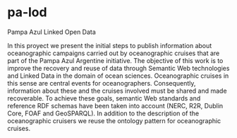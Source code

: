 # pa-lod
Pampa Azul Linked Open Data 

In this proyect we present the initial steps to publish information about oceanographic campaigns carried out by oceanographic cruises that are part of the Pampa Azul Argentine initiative. The objective of this work is to improve the recovery and reuse of data through Semantic Web technologies and Linked Data in the domain of ocean sciences. Oceanographic cruises in this sense are central events for oceanographers. Consequently, information about these and the cruises involved must be shared and made recoverable. To achieve these goals, semantic Web standards and reference RDF schemas have been taken into account (NERC, R2R, Dublin Core, FOAF and GeoSPARQL). In addition to the description of the oceanographic cruisers we reuse the ontology pattern for oceanographic cruises.
